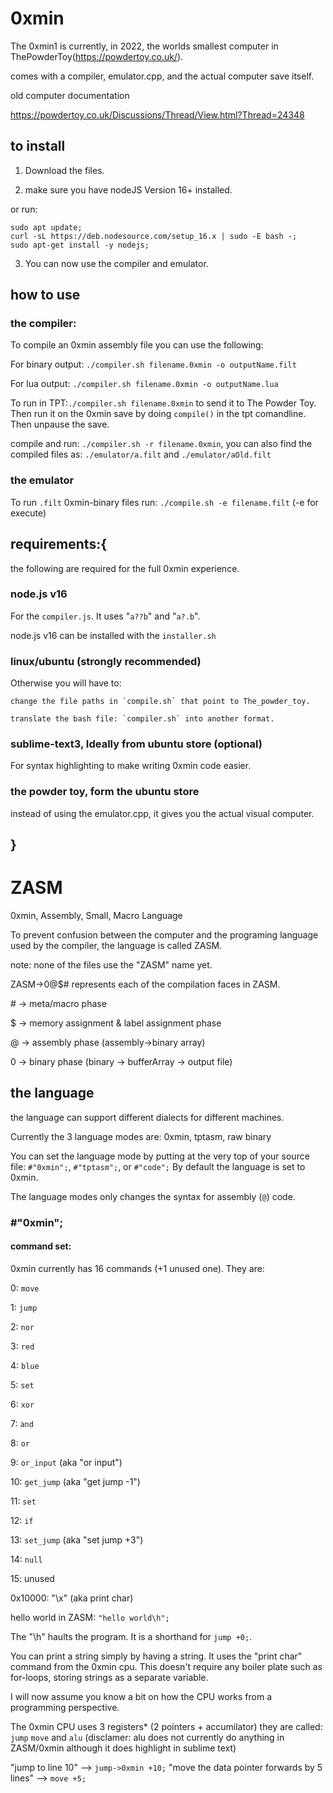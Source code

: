 # 0xmin
The 0xmin1 is currently, in 2022, the worlds smallest computer in ThePowderToy(https://powdertoy.co.uk/).


comes with a compiler, emulator.cpp, and the actual computer save itself.

old computer documentation

https://powdertoy.co.uk/Discussions/Thread/View.html?Thread=24348

## to install

1. Download the files.

2. make sure you have nodeJS Version 16+ installed.

or run:
```
sudo apt update;
curl -sL https://deb.nodesource.com/setup_16.x | sudo -E bash -;
sudo apt-get install -y nodejs;
```
3. You can now use the compiler and emulator.

## how to use
### the compiler:
To compile an 0xmin assembly file you can use the following:

For binary output: `./compiler.sh filename.0xmin -o outputName.filt`

For lua output: `./compiler.sh filename.0xmin -o outputName.lua`

To run in TPT:`./compiler.sh filename.0xmin` to send it to The Powder Toy. Then run it on the 0xmin save by doing `compile()` in the tpt comandline. Then unpause the save.

compile and run: `./compiler.sh -r filename.0xmin`, you can also find the compiled files as: `./emulator/a.filt` and `./emulator/aOld.filt`
### the emulator
To run `.filt` 0xmin-binary files run: `./compile.sh -e filename.filt` (-e for execute)

## requirements:{
the following are required for the full 0xmin experience.
### node.js v16
For the `compiler.js`. It uses "`a??b`" and "`a?.b`".

node.js v16 can be installed with the `installer.sh`
### linux/ubuntu (strongly recommended)
Otherwise you will have to:

	change the file paths in `compile.sh` that point to The_powder_toy.

	translate the bash file: `compiler.sh` into another format.
### sublime-text3, Ideally from ubuntu store (optional)
For syntax highlighting to make writing 0xmin code easier.
### the powder toy, form the ubuntu store 
instead of using the emulator.cpp, it gives you the actual visual computer.

## }
# ZASM
0xmin, Assembly, Small, Macro Language

To prevent confusion between the computer and the programing language used by the compiler, the language is called ZASM.

note: none of the files use the "ZASM" name yet.

ZASM->0@$# represents each of the compilation faces in ZASM.

\# -> meta/macro phase

$ -> memory assignment & label assignment phase

@ -> assembly phase (assembly->binary array)

0 -> binary phase (binary -> bufferArray -> output file)

## the language
the language can support different dialects for different machines.

Currently the 3 language modes are: 0xmin, tptasm, raw binary

You can set the language mode by putting at the very top of your source file: `#"0xmin";`, `#"tptasm";`, or `#"code";`
By default the language is set to 0xmin.

The language modes only changes the syntax for assembly (`@`) code.

### #"0xmin";
#### command set:
0xmin currently has 16 commands (+1 unused one). They are:

0: `move`

1: `jump`

2: `nor`

3: `red`

4: `blue`

5: `set`

6: `xor`

7: `and`

8: `or`

9: `or_input` (aka "or input")

10: `get_jump` (aka "get jump -1")

11: `set`

12: `if`

13: `set_jump` (aka "set jump +3")

14: `null`

15: unused

0x10000: "\x" (aka print char)


hello world in ZASM: `"hello world\h";`

The "\h" haults the program. It is a shorthand for `jump +0;`.

You can print a string simply by having a string.
It uses the "print char" command from the 0xmin cpu. This doesn't require any boiler plate such as for-loops, storing strings as a separate variable.

I will now assume you know a bit on how the CPU works from a programming perspective.

The 0xmin CPU uses 3 registers* (2 pointers + accumilator)
they are called: `jump` `move` and `alu` (disclamer: alu does not currently do anything in ZASM/0xmin although it does highlight in sublime text)

"jump to line 10" --> `jump->0xmin +10;`
"move the data pointer forwards by 5 lines" --> `move +5;`
